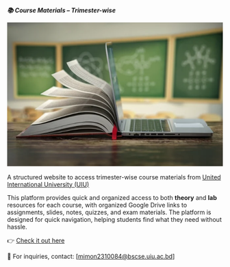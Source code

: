 ***📚 Course Materials – Trimester-wise***

![course materials](materials.jpg)

A structured website to access trimester-wise course materials from [United International University (UIU)](https://www.uiu.ac.bd/)

This platform provides quick and organized access to both **theory** and **lab** resources for each course, with organized Google Drive links to assignments, slides, notes, quizzes, and exam materials. The platform is designed for quick navigation, helping students find what they need without hassle.

👉 [Check it out here](https://imon739.github.io/Course-materials/)


📩 For inquiries, contact: [mimon2310084@bscse.uiu.ac.bd]
